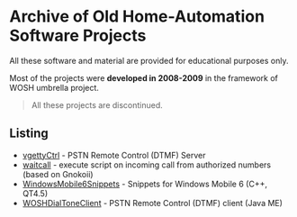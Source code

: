 # Archive of Old Home-Automation Software Projects

All these software and material are provided for educational purposes only.

Most of the projects were **developed in 2008-2009** in the framework of WOSH umbrella project.


> All these projects are discontinued.


## Listing

* [vgettyCtrl](vgettyCtrl) - PSTN Remote Control (DTMF) Server
* [waitcall](waitcall) - execute script on incoming call from authorized numbers (based on Gnokoii)
* [WindowsMobile6Snippets](WindowsMobile6Snippets) - Snippets for Windows Mobile 6 (C++, QT4.5)
* [WOSHDialToneClient](WOSHDialToneClient) - PSTN Remote Control (DTMF) client (Java ME)


